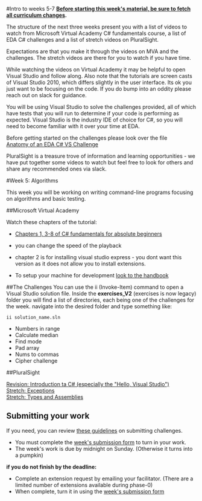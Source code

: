 #Intro to weeks 5-7
**[Before starting this week's material, be sure to fetch all curriculum changes](https://github.com/dev-academy-phase0/phase-0-handbook/blob/master/fetching-changes.md).**

The structure of the next three weeks present you with a list of videos to watch from Microsoft Virtual Academy C# fundamentals course, a list of EDA C# challenges and a list of stretch videos on PluralSight.

Expectations are that you make it through the videos on MVA and the challenges. The stretch videos are there for you to watch if you have time.

While watching the videos on Virtual Academy it may be helpful to open Visual Studio and follow along. Also note that the tutorials are screen casts of Visual Studio 2010, which differs slightly in the user interface. Its ok you just want to be focusing on the code. If you do bump into an oddity please reach out on slack for guidance.

You will be using Visual Studio to solve the challenges provided, all of which have tests that you will run to determine if your code is performing as expected. Visual Studio is the industry IDE of choice for C#, so you will need to become familiar with it over your time at EDA.

Before getting started on the challenges please look over the file  
[Anatomy of an EDA C# VS Challenge](challenge-anatomy.md)

PluralSight is a treasure trove of information and learning opportunities - we have put together some videos to watch but feel free to look for others and share any recommended ones via slack.

#Week 5: Algorithms

This week you will be working on writing command-line programs focusing on algorithms and basic testing. 

##Microsoft Virtual Academy

Watch these chapters of the tutorial:

- [Chapters 1, 3-8 of C# fundamentals for absolute beginners](http://www.microsoftvirtualacademy.com/training-courses/c-fundamentals-for-absolute-beginners?prid=ch9courselink)

- you can change the speed of the playback
- chapter 2 is for installing visual studio express - you dont want this version as it does not allow you to install extensions.
- To setup your machine for development [look to the handbook](https://github.com/dev-academy-phase0/phase-0-handbook/tree/master/cs-setup)

##The Challenges
You can use the ii (Invoke-Item) command to open a Visual Studio solution file. Inside the **exercises_V2** (exercises is now legacy) folder you will find a list of directories, each being one of the challenges for the week. navigate into the desired folder and type something like:
```
ii solution_name.sln   
```

- Numbers in range  
- Calculate median
- Find mode
- Pad array
- Nums to commas
- Cipher challenge

##PluralSight

[Revision: Introduction ta C# (especially the "Hello, Visual Studio")](http://www.pluralsight.com/courses/csharp-fundamentals-csharp5)  
[Stretch: Exceptions](http://www.pluralsight.com/courses/csharp-from-scratch)   
[Stretch: Types and Assemblies](http://www.pluralsight.com/courses/csharp-fundamentals-csharp5)   

## Submitting your work

If you need, you can review [these guidelines](../../../phase-0-handbook/submission-guidelines) on submitting challenges.

- You must complete the [week's submission form](http://goo.gl/forms/2XBsRXjl4V) to turn in your work.
- The week's work is due by midnight on Sunday. (Otherwise it turns into a pumpkin)

**if you do not finish by the deadline:**

- Complete an extension request by emailing your facilitator. (There are a limited number of extensions available during phase-0)
- When complete, turn it in using the [week's submission form](http://goo.gl/forms/2XBsRXjl4V)
